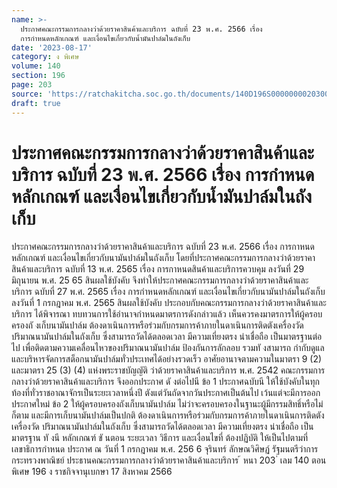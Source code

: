 ```yaml
---
name: >-
  ประกาศคณะกรรมการกลางว่าด้วยราคาสินค้าและบริการ ฉบับที่ 23 พ.ศ. 2566 เรื่อง 
  การกำหนดหลักเกณฑ์ และเงื่อนไขเกี่ยวกับน้ำมันปาล์มในถังเก็บ
date: '2023-08-17'
category: ง พิเศษ
volume: 140
section: 196
page: 203
source: 'https://ratchakitcha.soc.go.th/documents/140D196S0000000020300.pdf'
draft: true
---
```


# ประกาศคณะกรรมการกลางว่าด้วยราคาสินค้าและบริการ ฉบับที่ 23 พ.ศ. 2566 เรื่อง  การกำหนดหลักเกณฑ์ และเงื่อนไขเกี่ยวกับน้ำมันปาล์มในถังเก็บ

ประกาศคณะกรรมการกลางว่าด้วยราคาสินค้าและบริการ ฉบับที่ 23 พ.ศ. 2566 เรื่อง การกาหนดหลักเกณฑ์ และเงื่อนไขเกี่ยวกับนามันปาล์มในถังเก็บ โดยที่ประกาศคณะกรรมการกลางว่าด้วยราคาสินค้าและบริการ ฉบับที่ 13 พ.ศ. 2565 เรื่อง การกาหนดสินค้าและบริการควบคุม ลงวันที่ 29 มิถุนายน พ.ศ. 25 65 สินผลใช้บังคับ จึงทำให้ประกาศคณะกรรมการกลางว่าด้วยราคาสินค้าและบริการ ฉบับที่ 27 พ.ศ. 2565 เรื่อง การกำหนดหลักเกณฑ์ และเงื่อนไขเกี่ยวกับนามันปาล์มในถังเก็บ ลงวันที่ 1 กรกฎาคม พ.ศ. 2565 สินผลใช้บังคับ ประกอบกับคณะกรรมการกลางว่าด้วยราคาสินค้าและบริการ ได้พิจารณา ทบทวนการใช้อำนาจกำหนดมาตรการดังกล่าวแล้ว เห็นควรคงมาตรการให้ผู้ครอบครองถั งเก็บนามันปาล์ม ต้องดาเนินการหรือร่วมกับกรมการค้าภายในดาเนินการติดตังเครื่องวัดปริมาณนามันปาล์มในถังเก็บ ซึ่งสามารถวัดได้ตลอดเวลา มีความเที่ยงตรง น่าเชื่อถือ เป็นมาตรฐานต่อไป เพื่อติดตามความเคลื่อนไหวของปริมาณนามันปาล์ม ป้องกันการลักลอบ รวมทั งสามารถ กำกับดูแลและบริหารจัดการสต็อกนามันปาล์มทั่วประเทศได้อย่างรวดเร็ว อาศัยอานาจตามความในมาตรา 9 (2) และมาตรา 25 (3) (4) แห่งพระราชบัญญัติ ว่าด้วยราคาสินค้าและบริการ พ.ศ. 2542 คณะกรรมการกลางว่าด้วยราคาสินค้าและบริการ จึงออกประกาศ ดั งต่อไปนี ข้อ 1 ประกาศฉบับนี ให้ใช้บังคับในทุกท้องที่ทั่วราชอาณาจักรเป็นระยะเวลาหนึ่งปี ตังแต่วันถัดจากวันประกาศเป็นต้นไป เว้นแต่จะมีการออกประกาศใหม่ ข้อ 2 ให้ผู้ครอบครองถังเก็บนามันปาล์ม ไม่ว่าจะครอบครองในฐานะผู้มีกรรมสิทธิ์หรือไม่ก็ตาม และมีการเก็บนามันปาล์มเป็นปกติ ต้องดาเนินการหรือร่วมกับกรมการค้าภายในดาเนินการติดตังเครื่องวัด ปริมาณนามันปาล์มในถังเก็บ ซึ่งสามารถวัดได้ตลอดเวลา มีความเที่ยงตรง น่าเชื่อถือ เป็นมาตรฐาน ทั งนี หลักเกณฑ์ ขั นตอน ระยะเวลา วิธีการ และเงื่อนไขที่ ต้องปฏิบัติ ให้เป็นไปตามที่เลขาธิการกำหนด ประกาศ ณ วันที่ 1 กรกฎาคม พ.ศ. 256 6 จุรินทร์ ลักษณวิศิษฏ์ รัฐมนตรีว่าการกระทรวงพาณิชย์ ประธานคณะกรรมการกลางว่าด้วยราคาสินค้าและบริการ ้ หนา 203 ่ เลม 140 ตอนพิเศษ 196 ง ราชกิจจานุเบกษา 17 สิงหาคม 2566
